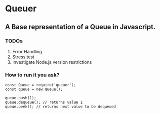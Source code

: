 # Queuer
## A Base representation of a Queue in Javascript.


### TODOs
  1. Error Handling
  2. Stress test
  3. Investigate Node.js version restrictions

### How to run it you ask?
```
const Queue = require('queuer');
const queue = new Queue();

queue.push(1);
queue.dequeue(); // returns value 1
queue.peek(); // returns next value to be dequeued

``` 

